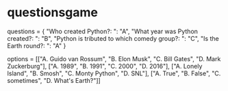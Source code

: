 # questionsgame
questions = {
    "Who created Python?: ": "A",
    "What year was Python created?: ": "B",
    "Python is tributed to which comedy group?: ": "C",
    "Is the Earth round?: ": "A"
}

options = [["A. Guido van Rossum", "B. Elon Musk", "C. Bill Gates", "D. Mark Zuckerburg"],
           ["A. 1989", "B. 1991", "C. 2000", "D. 2016"],
           ["A. Lonely Island", "B. Smosh", "C. Monty Python", "D. SNL"],
           ["A. True", "B. False", "C. sometimes", "D. What's Earth?"]]
